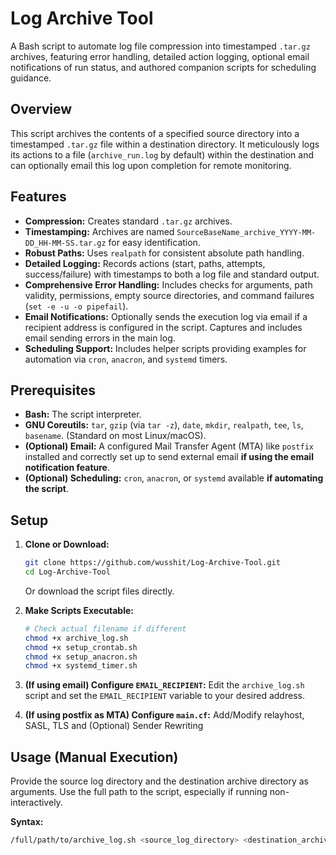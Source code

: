 # Log Archive Tool

A Bash script to automate log file compression into timestamped `.tar.gz` archives, featuring error handling, detailed action logging, optional email notifications of run status, and authored companion scripts for scheduling guidance.

## Overview

This script archives the contents of a specified source directory into a timestamped `.tar.gz` file within a destination directory. It meticulously logs its actions to a file (`archive_run.log` by default) within the destination and can optionally email this log upon completion for remote monitoring.

## Features

*   **Compression:** Creates standard `.tar.gz` archives.
*   **Timestamping:** Archives are named `SourceBaseName_archive_YYYY-MM-DD_HH-MM-SS.tar.gz` for easy identification.
*   **Robust Paths:** Uses `realpath` for consistent absolute path handling.
*   **Detailed Logging:** Records actions (start, paths, attempts, success/failure) with timestamps to both a log file and standard output.
*   **Comprehensive Error Handling:** Includes checks for arguments, path validity, permissions, empty source directories, and command failures (`set -e -u -o pipefail`).
*   **Email Notifications:** Optionally sends the execution log via email if a recipient address is configured in the script. Captures and includes email sending errors in the main log.
*   **Scheduling Support:** Includes helper scripts providing examples for automation via `cron`, `anacron`, and `systemd` timers.

## Prerequisites

*   **Bash:** The script interpreter.
*   **GNU Coreutils:** `tar`, `gzip` (via `tar -z`), `date`, `mkdir`, `realpath`, `tee`, `ls`, `basename`. (Standard on most Linux/macOS).
*   **(Optional) Email:** A configured Mail Transfer Agent (MTA) like `postfix` installed and correctly set up to send external email **if using the email notification feature**.
*   **(Optional) Scheduling:** `cron`, `anacron`, or `systemd` available **if automating the script**.

## Setup

1.  **Clone or Download:**
    ```bash
    git clone https://github.com/wusshit/Log-Archive-Tool.git
    cd Log-Archive-Tool
    ```
    Or download the script files directly.

2.  **Make Scripts Executable:**
    ```bash
    # Check actual filename if different
    chmod +x archive_log.sh
    chmod +x setup_crontab.sh
    chmod +x setup_anacron.sh 
    chmod +x systemd_timer.sh 
    ```
3.  **(If using email) Configure `EMAIL_RECIPIENT`:** Edit the `archive_log.sh` script and set the `EMAIL_RECIPIENT` variable to your desired address.
4.  **(If using postfix as MTA) Configure `main.cf`:** Add/Modify relayhost, SASL, TLS and (Optional) Sender Rewriting

## Usage (Manual Execution)

Provide the source log directory and the destination archive directory as arguments. Use the full path to the script, especially if running non-interactively.

**Syntax:**

```bash
/full/path/to/archive_log.sh <source_log_directory> <destination_archive_directory>

